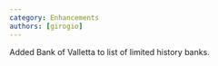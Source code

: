 ```yaml
---
category: Enhancements
authors: [girogio]
---
```


Added Bank of Valletta to list of limited history banks.
